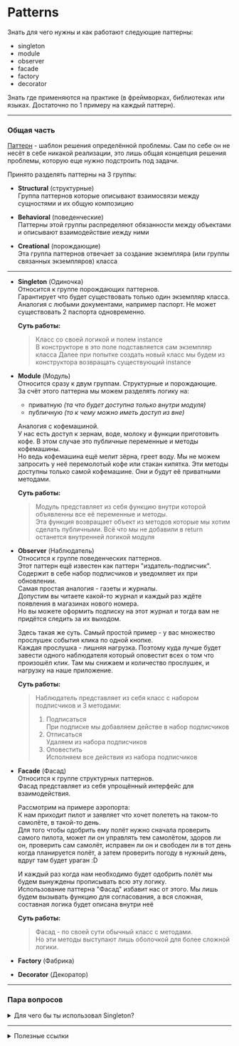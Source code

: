 # Patterns

Знать для чего нужны и как работают следующие паттерны:

- singleton
- module
- observer
- facade
- factory
- decorator
  
Знать где применяются на практике (в фреймворках, библиотеках или языках. Достаточно по 1 примеру на каждый паттерн).

---
### Общая часть

<u>Паттерн</u> - шаблон решения определённой проблемы. Сам по себе он не несёт в себе никакой реализации, это лишь общая концепция решения проблемы, которую еще нужно подстроить под задачи.  

Принято разделять паттерны на 3 группы:
- **Structural** (структурные)  
  Группа паттернов которые описывают взаимосвязи между сущностями и их общую композицию

- **Behavioral** (поведенческие)  
  Паттерны этой группы распределяют обязанности между объектами и описывают взаимодействие иежду ними

- **Creational** (порождающие)  
  Эта группа паттернов отвечает за создание экземпляра (или группы связанных экземпляров) класса

---

- **Singleton** (Одиночка)  
  Относится к группе порождающих паттернов.  
  Гарантирует что будет существовать только один экземпляр класса.  
  Аналогия с любыми документами, например паспорт. Не может существовать 2 паспорта одновременно.  

  **Суть работы:**  
  > Класс со своей логикой и полем instance  
  > В конструкторе в это поле подставляется сам экземпляр класса
  > Далее при попытке создать новый класс мы будем из конструктора возвращать существующий instance

- **Module** (Модуль)  
  Относится сразу к двум группам. Структурные и порождающие.  
  За счёт этого паттерна мы можем разделять логику на:  
  - приватную *(та что будет доступна только внутри модуля)*  
  - публичную *(то к чему можно иметь доступ из вне)*

  Аналогия с кофемашиной.  
  У нас есть доступ к зернам, воде, молоку и функции приготовить кофе. В этом случае это публичные переменные и методы кофемашины.  
  Но ведь кофемашина ещё мелит зёрна, греет воду. Мы не можем запросить у неё перемолотый кофе или стакан кипятка. Эти методы доступны только самой кофемашине. Они и будут её приватными методами.

  **Суть работы:**
  > Модуль представляет из себя функцию внутри которой объявленны все её переменные и методы.  
  > Эта функция возвращает объект из методов которые мы хотим сделать публичными.
  > Всё что мы не добавили в return останется внутренней логикой модуля


- **Observer** (Наблюдатель)  
  Относится к группе поведенческих паттернов.  
  Этот паттерн ещё известен как паттерн "издатель-подписчик". Содержит в себе набор подписчиков и уведомляет их при обновлении.  
  Самая простая аналогия - газеты и журналы.  
  Допустим вы читаете какой-то журнал и каждый раз ждёте появления в магазинах нового номера.  
  Но вы можете оформить подписку на этот журнал и тогда вам не придётся следить за их выходом.

  Здесь такая же суть. Самый простой пример - у вас множество прослушек события клика по одной кнопке.  
  Каждая прослушка - лишняя нагрузка.  Поэтому куда лучше будет завести одного наблюдателя который оповестит всех о том что произошёл клик. Там мы снижаем и количество прослушек, и нагрузку на наше приложение.

  **Суть работы:**
  > Наблюдатель представляет из себя класс с набором подписчиков и 3 методами:  
  > 1. Подписаться  
  >   При подписке мы добавляем действе в набор подписчиков
  > 2. Отписаться  
  >   Удаляем из набора подписчиков
  > 3. Оповестить  
  >   Исполняем все действия из набора подписчиков

- **Facade** (Фасад)  
  Относится к группе структурных паттернов.  
  Фасад представляет из себя упрощённый интерфейс для взаимодействия.  
  
  Рассмотрим на примере аэропорта:  
  К нам приходит пилот и заявляет что хочет полететь на таком-то самолёте, в такой-то день.  
  Для того чтобы одобрить ему полёт нужно сначала проверить самого пилота, может ли он управлять тем самолётом, здоров ли он, проверить сам самолёт, исправен ли он и свободен ли в тот день когда планируется полёт, а затем проверить погоду в нужный день, вдруг там будет ураган :D  
  
  И каждый раз когда нам необходимо будет одобрить полёт мы будем вынуждены прописывать всю эту логику.  
  Использование паттерна "Фасад" избавит нас от этого. Мы лишь будем вызывать функцию для согласования, а вся сложная, составная логика будет описана внутри неё

  **Суть работы:**
  > Фасад - по своей сути обычный класс с методами.  
  > Но эти методы выступают лишь оболочкой для более сложной логики.


- **Factory** (Фабрика)  
  
- **Decorator** (Декоратор)  


---
### Пара вопросов

<details>
  <summary>Для чего бы ты использовал Singleton?</summary>
  Например  для реализации своего стейт менеджера.   
</details>

---  
<details>
  <summary>Полезные ссылки</summary>

  [Порождающие паттерны](https://academy.mediasoft.team/article/porozhdayushie-patterny-proektirovaniya-dlya-kakikh-zadach-nuzhny-vidy-i-primery-realizacii/)  
  [Порождающие паттерны](https://academy.mediasoft.team/article/porozhdayushie-patterny-proektirovaniya-dlya-kakikh-zadach-nuzhny-vidy-i-primery-realizacii/)  
  [Поведенческие паттерны](https://academy.mediasoft.team/article/povedencheskie-patterny-proektirovaniya-dlya-kakikh-zadach-nuzhny-vidy-i-primery-realizacii/)

</details>